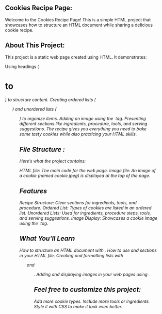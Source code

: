 ## Cookies Recipe Page:

Welcome to the Cookies Recipe Page!  This is a simple HTML project that showcases how to structure an HTML document while sharing a delicious cookie recipe.

## About This Project:

This project is a static web page created using HTML. It demonstrates:

Using headings (<h1> to <h6>) to structure content.
Creating ordered lists (<ol>) and unordered lists (<ul>) to organize items.
Adding an image using the <img> tag.
Presenting different sections like ingredients, procedure, tools, and serving suggestions.
The recipe gives you everything you need to bake some tasty cookies while also practicing your HTML skills.

## File Structure :
Here’s what the project contains:

HTML file: The main code for the web page.
Image file: An image of a cookie (named cookie.jpeg) is displayed at the top of the page.
## Features
Recipe Structure: Clear sections for ingredients, tools, and procedure.
Ordered List: Types of cookies are listed in an ordered list.
Unordered Lists: Used for ingredients, procedure steps, tools, and serving suggestions.
Image Display: Showcases a cookie image using the <img> tag.

## What You'll Learn
How to structure an HTML document with <!DOCTYPE html>.
How to use <head> and <body> sections in your HTML file.
Creating and formatting lists with <ol> and <ul>.
Adding and displaying images in your web pages using <img>.

## Feel free to customize this project:

Add more cookie types.
Include more tools or ingredients.
Style it with CSS to make it look even better.
